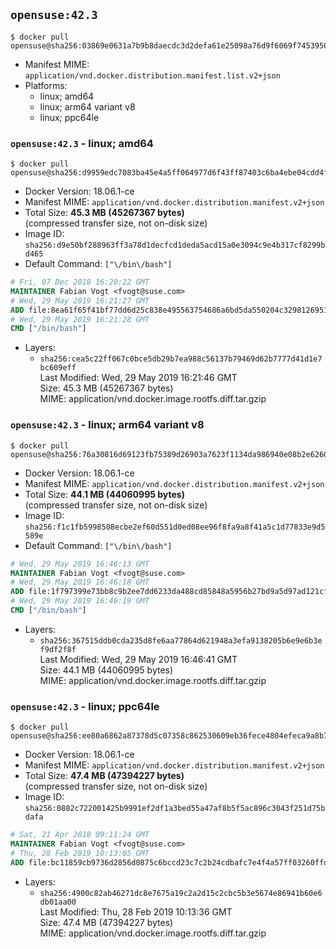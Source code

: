 ## `opensuse:42.3`

```console
$ docker pull opensuse@sha256:03869e0631a7b9b8daecdc3d2defa61e25098a76d9f6069f7453950d9f661f6b
```

-	Manifest MIME: `application/vnd.docker.distribution.manifest.list.v2+json`
-	Platforms:
	-	linux; amd64
	-	linux; arm64 variant v8
	-	linux; ppc64le

### `opensuse:42.3` - linux; amd64

```console
$ docker pull opensuse@sha256:d9959edc7083ba45e4a5ff064977d6f43ff87403c6ba4ebe04cdd4fe829201eb
```

-	Docker Version: 18.06.1-ce
-	Manifest MIME: `application/vnd.docker.distribution.manifest.v2+json`
-	Total Size: **45.3 MB (45267367 bytes)**  
	(compressed transfer size, not on-disk size)
-	Image ID: `sha256:d9e50bf288963ff3a78d1decfcd1deda5acd15a0e3094c9e4b317cf8299bd465`
-	Default Command: `["\/bin\/bash"]`

```dockerfile
# Fri, 07 Dec 2018 16:20:22 GMT
MAINTAINER Fabian Vogt <fvogt@suse.com>
# Wed, 29 May 2019 16:21:27 GMT
ADD file:8ea61f65f41bf77dd6d25c838e495563754686a6bd5da550204c3298126951a7 in / 
# Wed, 29 May 2019 16:21:28 GMT
CMD ["/bin/bash"]
```

-	Layers:
	-	`sha256:cea5c22ff067c0bce5db29b7ea988c56137b79469d62b7777d41d1e7bc609eff`  
		Last Modified: Wed, 29 May 2019 16:21:46 GMT  
		Size: 45.3 MB (45267367 bytes)  
		MIME: application/vnd.docker.image.rootfs.diff.tar.gzip

### `opensuse:42.3` - linux; arm64 variant v8

```console
$ docker pull opensuse@sha256:76a30816d69123fb75389d26903a7623f1134da986940e08b2e6260d9e7b4107
```

-	Docker Version: 18.06.1-ce
-	Manifest MIME: `application/vnd.docker.distribution.manifest.v2+json`
-	Total Size: **44.1 MB (44060995 bytes)**  
	(compressed transfer size, not on-disk size)
-	Image ID: `sha256:f1c1fb5998508ecbe2ef60d551d0ed08ee96f8fa9a8f41a5c1d77833e9d5589e`
-	Default Command: `["\/bin\/bash"]`

```dockerfile
# Wed, 29 May 2019 16:46:13 GMT
MAINTAINER Fabian Vogt <fvogt@suse.com>
# Wed, 29 May 2019 16:46:18 GMT
ADD file:1f797399e73bb8c9b2ee7dd6233da488cd85848a5956b27bd9a5d97ad121cfa2 in / 
# Wed, 29 May 2019 16:46:19 GMT
CMD ["/bin/bash"]
```

-	Layers:
	-	`sha256:367515ddb0cda235d8fe6aa77864d621948a3efa9138205b6e9e6b3ef9df2f8f`  
		Last Modified: Wed, 29 May 2019 16:46:41 GMT  
		Size: 44.1 MB (44060995 bytes)  
		MIME: application/vnd.docker.image.rootfs.diff.tar.gzip

### `opensuse:42.3` - linux; ppc64le

```console
$ docker pull opensuse@sha256:ee80a6862a87378d5c07358c862530609eb36fece4804efeca9a8b7778afa88f
```

-	Docker Version: 18.06.1-ce
-	Manifest MIME: `application/vnd.docker.distribution.manifest.v2+json`
-	Total Size: **47.4 MB (47394227 bytes)**  
	(compressed transfer size, not on-disk size)
-	Image ID: `sha256:0882c722001425b9991ef2df1a3bed55a47af8b5f5ac896c3043f251d75bdafa`

```dockerfile
# Sat, 21 Apr 2018 09:11:24 GMT
MAINTAINER Fabian Vogt <fvogt@suse.com>
# Thu, 28 Feb 2019 10:13:05 GMT
ADD file:bc11859cb9736d2856d0875c6bccd23c7c2b24cdbafc7e4f4a57ff03260ffdd4 in / 
```

-	Layers:
	-	`sha256:4900c82ab46271dc8e7675a19c2a2d15c2cbc5b3e5674e86941b60e6db01aa00`  
		Last Modified: Thu, 28 Feb 2019 10:13:36 GMT  
		Size: 47.4 MB (47394227 bytes)  
		MIME: application/vnd.docker.image.rootfs.diff.tar.gzip
